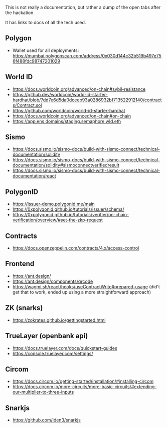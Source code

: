 This is not really a documentation, but rather a dump of the open tabs after the hackation.

It has links to docs of all the tech used.

## Polygon
- Wallet used for all deployments: https://mumbai.polygonscan.com/address/0x030d144c32b519b497e756f488fdc98747201029

## World ID
- https://docs.worldcoin.org/advanced/on-chain#sybil-resistance
- https://github.dev/worldcoin/world-id-starter-hardhat/blob/7dd7e6d5da0dceeb93a0286932bf713522912140/contracts/Contract.sol
- https://github.com/worldcoin/world-id-starter-hardhat
- https://docs.worldcoin.org/advanced/on-chain#on-chain
- https://app.ens.domains/staging.semaphore.wld.eth

## Sismo
- https://docs.sismo.io/sismo-docs/build-with-sismo-connect/technical-documentation/solidity
- https://docs.sismo.io/sismo-docs/build-with-sismo-connect/technical-documentation/solidity#sismoconnectverifiedresult
- https://docs.sismo.io/sismo-docs/build-with-sismo-connect/technical-documentation/react

## PolygonID
- https://issuer-demo.polygonid.me/main
- https://0xpolygonid.github.io/tutorials/issuer/schema/
- https://0xpolygonid.github.io/tutorials/verifier/on-chain-verification/overview/#set-the-zkp-request

## Contracts
- https://docs.openzeppelin.com/contracts/4.x/access-control

## Frontend
- https://ant.design/
- https://ant.design/components/qrcode
- https://wagmi.sh/react/hooks/useContractWrite#prepared-usage (did't get that to work, ended up using a more straightforward approach)

## ZK (snarks)
- https://zokrates.github.io/gettingstarted.html

## TrueLayer (openbank api)
- https://docs.truelayer.com/docs/quickstart-guides
- https://console.truelayer.com/settings/

## Circom
- https://docs.circom.io/getting-started/installation/#installing-circom
- https://docs.circom.io/more-circuits/more-basic-circuits/#extending-our-multiplier-to-three-inputs

## Snarkjs
- https://github.com/iden3/snarkjs
